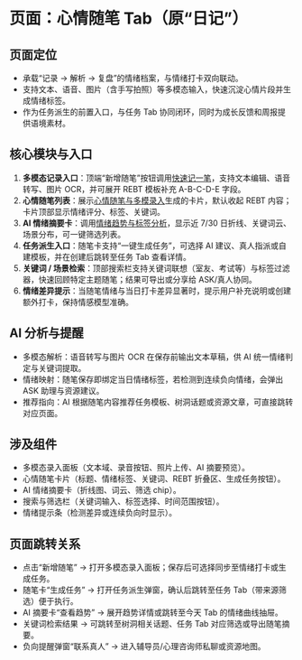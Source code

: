 ﻿# 页面：心情随笔 Tab（原“日记”）

## 页面定位
- 承载“记录 → 解析 → 复盘”的情绪档案，与情绪打卡双向联动。
- 支持文本、语音、图片（含手写拍照）等多模态输入，快速沉淀心情片段并生成情绪标签。
- 作为任务派生的前置入口，与任务 Tab 协同闭环，同时为成长反馈和周报提供语境素材。

## 核心模块与入口
1. **多模态记录入口**：顶端“新增随笔”按钮调用[快速记一笔](../功能文档/功能-快速记一笔.md)，支持文本编辑、语音转写、图片 OCR，并可展开 REBT 模板补充 A-B-C-D-E 字段。
2. **心情随笔列表**：展示[心情随笔与多模录入](../功能文档/功能-心情随笔与多模录入.md)生成的卡片，默认收起 REBT 内容；卡片顶部显示情绪评分、标签、关键词。
3. **AI 情绪摘要卡**：调用[情绪趋势与标签分析](../功能文档/功能-情绪趋势与标签分析.md)，显示近 7/30 日折线、关键词云、场景分布，可一键筛选列表。
4. **任务派生入口**：随笔卡支持“一键生成任务”，可选择 AI 建议、真人指派或自建模板，并在创建后跳转至任务 Tab 查看详情。
5. **关键词 / 场景检索**：顶部搜索栏支持关键词联想（室友、考试等）与标签过滤器，快速回顾特定主题随笔；结果可导出或分享给 ASK/真人协同。
6. **情绪差异提示**：当随笔情绪与当日打卡差异显著时，提示用户补充说明或创建额外打卡，保持情感模型准确。

## AI 分析与提醒
- 多模态解析：语音转写与图片 OCR 在保存前输出文本草稿，供 AI 统一情绪判定与关键词提取。
- 情绪映射：随笔保存即绑定当日情绪标签，若检测到连续负向情绪，会弹出 ASK 助理与资源建议。
- 推荐指向：AI 根据随笔内容推荐任务模板、树洞话题或资源文章，可直接跳转对应页面。

## 涉及组件
- 多模态录入面板（文本域、录音按钮、照片上传、AI 摘要预览）。
- 心情随笔卡片（标题、情绪标签、关键词、REBT 折叠区、生成任务按钮）。
- AI 情绪摘要卡（折线图、词云、筛选 chip）。
- 搜索与筛选栏（关键词输入、标签选择、时间范围按钮）。
- 情绪提示条（检测差异或连续负向时显示）。

## 页面跳转关系
- 点击“新增随笔” → 打开多模态录入面板；保存后可选择同步至情绪打卡或生成任务。
- 随笔卡“生成任务” → 打开任务派生弹窗，确认后跳转至任务 Tab（带来源筛选）便于执行。
- AI 摘要卡“查看趋势” → 展开趋势详情或跳转至今天 Tab 的情绪曲线抽屉。
- 关键词检索结果 → 可跳转至树洞相关话题、任务 Tab 对应筛选或导出随笔摘要。
- 负向提醒弹窗“联系真人” → 进入辅导员/心理咨询师私聊或资源地图。
